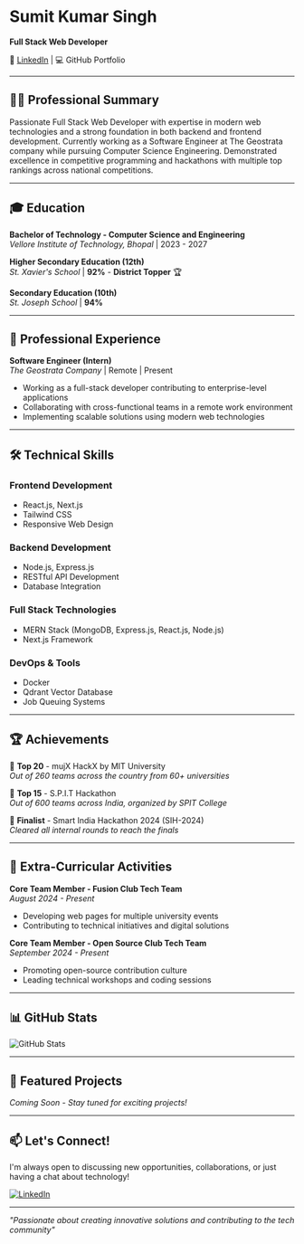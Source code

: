 # Sumit Kumar Singh
**Full Stack Web Developer**

📧 [LinkedIn](https://www.linkedin.com/in/sumit-kumar-singh-8b1768292/) | 💻 GitHub Portfolio

---

## 👨‍💻 Professional Summary

Passionate Full Stack Web Developer with expertise in modern web technologies and a strong foundation in both backend and frontend development. Currently working as a Software Engineer at The Geostrata company while pursuing Computer Science Engineering. Demonstrated excellence in competitive programming and hackathons with multiple top rankings across national competitions.

---

## 🎓 Education

**Bachelor of Technology - Computer Science and Engineering**  
*Vellore Institute of Technology, Bhopal* | 2023 - 2027  

**Higher Secondary Education (12th)**  
*St. Xavier's School* | **92%** - **District Topper** 🏆  

**Secondary Education (10th)**  
*St. Joseph School* | **94%**

---

## 💼 Professional Experience

**Software Engineer (Intern)**  
*The Geostrata Company* | Remote | Present  
- Working as a full-stack developer contributing to enterprise-level applications
- Collaborating with cross-functional teams in a remote work environment
- Implementing scalable solutions using modern web technologies

---

## 🛠️ Technical Skills

### **Frontend Development**
- React.js, Next.js
- Tailwind CSS
- Responsive Web Design

### **Backend Development**
- Node.js, Express.js
- RESTful API Development
- Database Integration

### **Full Stack Technologies**
- MERN Stack (MongoDB, Express.js, React.js, Node.js)
- Next.js Framework

### **DevOps & Tools**
- Docker
- Qdrant Vector Database
- Job Queuing Systems

---

## 🏆 Achievements

🥇 **Top 20** - mujX HackX by MIT University  
*Out of 260 teams across the country from 60+ universities*

🥈 **Top 15** - S.P.I.T Hackathon  
*Out of 600 teams across India, organized by SPIT College*

🏅 **Finalist** - Smart India Hackathon 2024 (SIH-2024)  
*Cleared all internal rounds to reach the finals*

---

## 🌟 Extra-Curricular Activities

**Core Team Member - Fusion Club Tech Team**  
*August 2024 - Present*  
- Developing web pages for multiple university events
- Contributing to technical initiatives and digital solutions

**Core Team Member - Open Source Club Tech Team**  
*September 2024 - Present*  
- Promoting open-source contribution culture
- Leading technical workshops and coding sessions

---

## 📊 GitHub Stats

![GitHub Stats](https://github-readme-stats.vercel.app/api?username=Sumit-Ks1&show_icons=true&theme=dark)

---

## 🚀 Featured Projects

*Coming Soon - Stay tuned for exciting projects!*

---

## 📫 Let's Connect!

I'm always open to discussing new opportunities, collaborations, or just having a chat about technology!

[![LinkedIn](https://img.shields.io/badge/LinkedIn-0077B5?style=for-the-badge&logo=linkedin&logoColor=white)](https://www.linkedin.com/in/sumit-kumar-singh-8b1768292/)

---

*"Passionate about creating innovative solutions and contributing to the tech community"*
